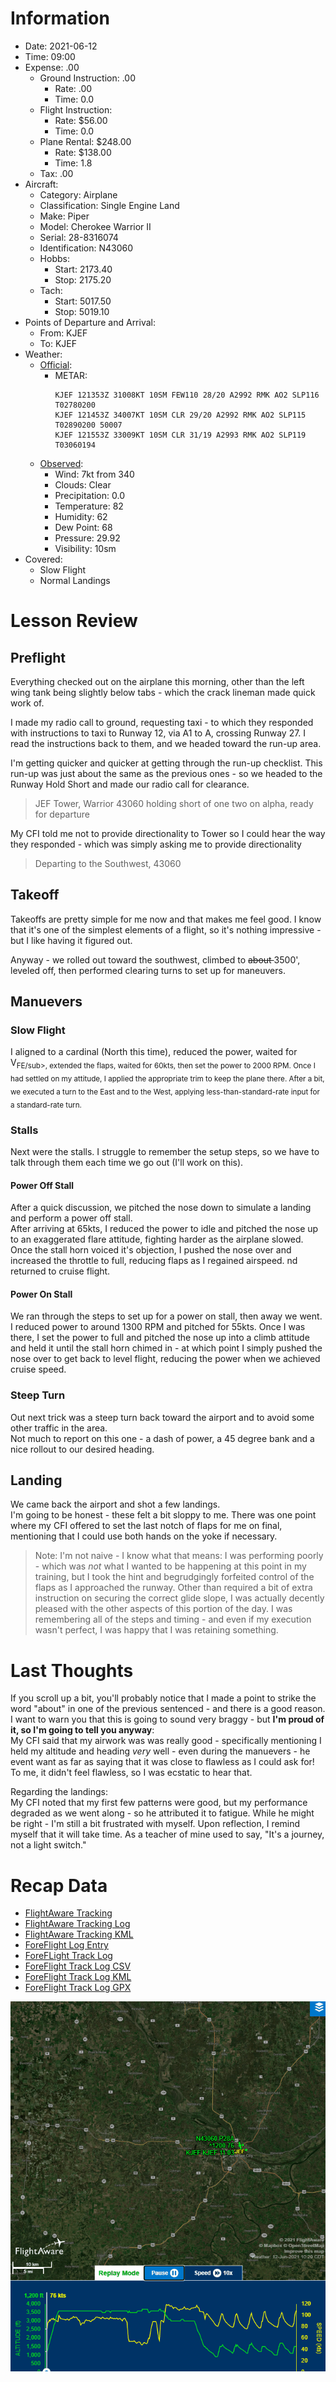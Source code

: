 # Information
- Date: 2021-06-12
- Time: 09:00
- Expense: .00
	- Ground Instruction: .00
		- Rate: .00
		- Time: 0.0
	- Flight Instruction: 
		- Rate: $56.00
		- Time: 0.0
	- Plane Rental: $248.00
		- Rate: $138.00
		- Time: 1.8
	- Tax: .00
- Aircraft:
	- Category: Airplane
	- Classification: Single Engine Land
	- Make: Piper
	- Model: Cherokee Warrior II
	- Serial: 28-8316074
	- Identification: N43060
	- Hobbs: 
		- Start: 2173.40
		- Stop: 2175.20
	- Tach: 
		- Start: 5017.50
		- Stop: 5019.10
- Points of Departure and Arrival:
	- From: KJEF
	- To: KJEF
- Weather:
	- [Official](http://aviationwxchartsarchive.com/product/metar):
		- METAR: 
			```
			KJEF 121353Z 31008KT 10SM FEW110 28/20 A2992 RMK AO2 SLP116 T02780200
			KJEF 121453Z 34007KT 10SM CLR 29/20 A2992 RMK AO2 SLP115 T02890200 50007
			KJEF 121553Z 33009KT 10SM CLR 31/19 A2993 RMK AO2 SLP119 T03060194
			```
	- [Observed](https://www.wunderground.com/history/daily/us/mo/columbia/KJEF/):
		- Wind: 7kt from 340
		- Clouds: Clear
		- Precipitation: 0.0
		- Temperature: 82
		- Humidity: 62
		- Dew Point: 68
		- Pressure: 29.92
		- Visibility: 10sm
- Covered:
	- Slow Flight
	- Normal Landings
# Lesson Review
## Preflight
Everything checked out on the airplane this morning, other than the left wing tank being slightly below tabs - which the crack lineman made quick work of.

I made my radio call to ground, requesting taxi - to which they responded with instructions to taxi to Runway 12, via A1 to A, crossing Runway 27.  I read the instructions back to them, and we headed toward the run-up area.

I'm getting quicker and quicker at getting through the run-up checklist. This run-up was just about the same as the previous ones - so we headed to the Runway Hold Short and made our radio call for clearance.

> JEF Tower, Warrior 43060 holding short of one two on alpha, ready for departure

My CFI told me not to provide directionality to Tower so I could hear the way they responded - which was simply asking me to provide directionality

> Departing to the Southwest, 43060
## Takeoff
Takeoffs are pretty simple for me now and that makes me feel good.  I know that it's one of the simplest elements of a flight, so it's nothing impressive - but I like having it figured out.

Anyway - we rolled out toward the southwest, climbed to <del> about </del> 3500', leveled off, then performed clearing turns to set up for maneuvers.
## Manuevers
### Slow Flight
I aligned to a cardinal (North this time), reduced the power, waited for V<sub>FE/sub>, extended the flaps, waited for 60kts, then set the power to 2000 RPM. Once I had settled on my attitude, I applied the appropriate trim to keep the plane there.  After a bit, we executed a turn to the East and to the West, applying less-than-standard-rate input for a standard-rate turn.
### Stalls
Next were the stalls.  I struggle to remember the setup steps, so we have to talk through them each time we go out (I'll work on this).
#### Power Off Stall
After a quick discussion, we pitched the nose down to simulate a landing and perform a power off stall.<br />
After arriving at 65kts, I reduced the power to idle and pitched the nose up to an exaggerated flare attitude, fighting harder as the airplane slowed. Once the stall horn voiced it's objection, I pushed the nose over and increased the throttle to full, reducing flaps as I regained airspeed. nd returned to cruise flight.
#### Power On Stall
We ran through the steps to set up for a power on stall, then away we went.<br />
I reduced power to around 1300 RPM and pitched for 55kts.  Once I was there, I set the power to full and pitched the nose up into a climb attitude and held it until the stall horn chimed in - at which point I simply pushed the nose over to get back to level flight, reducing the power when we achieved cruise speed.
### Steep Turn
Out next trick was a steep turn back toward the airport and to avoid some other traffic in the area.<br />
Not much to report on this one - a dash of power, a 45 degree bank and a nice rollout to our desired heading.
## Landing
We came back the airport and shot a few landings.<br />
I'm going to be honest - these felt a bit sloppy to me. There was one point where my CFI offered to set the last notch of flaps for me on final, mentioning that I could use both hands on the yoke if necessary.
> Note: I'm not naive - I know what that means: I was performing poorly - which was *not* what I wanted to be happening at this point in my training, but I took the hint and begrudgingly forfeited control of the flaps as I approached the runway.
Other than required a bit of extra instruction on securing the correct glide slope, I was actually decently pleased with the other aspects of this portion of the day. I was remembering all of the steps and timing - and even if my execution wasn't perfect, I was happy that I was retaining something.
# Last Thoughts
If you scroll up a bit, you'll probably notice that I made a point to strike the word "about" in one of the previous sentenced - and there is a good reason.  I want to warn you that this is going to sound very braggy - but **I'm proud of it, so I'm going to tell you anyway**:<br />
My CFI said that my airwork was was really good - specifically mentioning I held my altitude and heading *very* well - even during the manuevers - he event want as far as saying that it was close to flawless as I could ask for! To me, it didn't feel flawless, so I was ecstatic to hear that.

Regarding the landings:<br />
My CFI noted that my first few patterns were good, but my performance degraded as we went along - so he attributed it to fatigue.  While he might be right - I'm still a bit frustrated with myself.  Upon reflection, I remind myself that it will take time. As a teacher of mine used to say, "It's a journey, not a light switch."
# Recap Data
- [FlightAware Tracking](https://flightaware.com/live/flight/N43060/history/20210612/1438Z/KJEF/KJEF)
- [FlightAware Tracking Log](./supportData/2021-06-12.flightAwareData.log)
- [FlightAware Tracking KML](./supportData/2021-06-12.flightAware.kml)
- [ForeFlight Log Entry](https://plan.foreflight.com/summary/2861b456a465418989bea75b8beb7e66)
- [ForeFLight Track Log](https://plan.foreflight.com/s/track/AD316531-E19D-4213-8556-97DA0643A7C2)
- [ForeFlight Track Log CSV](./supportData/2021-06-12.foreflight.tracklog.csv)
- [ForeFlight Track Log KML](./supportData/2021-06-12.foreflight.tracklog.kml)
- [ForeFlight Track Log GPX](./supportData/2021-06-12.foreflight.tracklog.gpx)

![GIF](./supportData/2021-06-12.flightAwareAnim.gif)